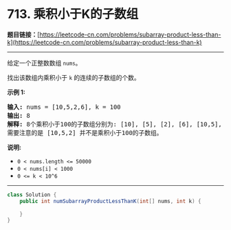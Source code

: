 # 713. 乘积小于K的子数组

**题目链接：**[https://leetcode-cn.com/problems/subarray-product-less-than-k](https://leetcode-cn.com/problems/subarray-product-less-than-k)

---

<div class="content__1Y2H">
 <div class="notranslate">
  <p>给定一个正整数数组&nbsp;<code>nums</code>。</p> 
  <p>找出该数组内乘积小于&nbsp;<code>k</code>&nbsp;的连续的子数组的个数。</p> 
  <p><strong>示例 1:</strong></p> 
  <pre class="language-text"><strong>输入:</strong> nums = [10,5,2,6], k = 100
<strong>输出:</strong> 8
<strong>解释:</strong> 8个乘积小于100的子数组分别为: [10], [5], [2], [6], [10,5], [5,2], [2,6], [5,2,6]。
需要注意的是 [10,5,2] 并不是乘积小于100的子数组。
</pre> 
  <p><strong>说明:</strong></p> 
  <ul> 
   <li><code>0 &lt; nums.length &lt;= 50000</code></li> 
   <li><code>0 &lt; nums[i] &lt; 1000</code></li> 
   <li><code>0 &lt;= k &lt; 10^6</code></li> 
  </ul> 
 </div>
</div>

---

```java
class Solution {
    public int numSubarrayProductLessThanK(int[] nums, int k) {
        
    }
}
```